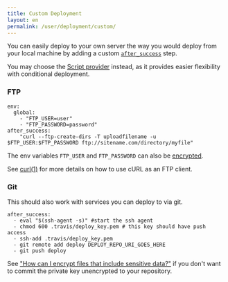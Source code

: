 ```yaml
---
title: Custom Deployment
layout: en
permalink: /user/deployment/custom/
---
```


You can easily deploy to your own server the way you would deploy from your local machine by adding a custom [`after_success`](/user/customizing-the-build/) step.

You may choose the [Script provider](/user/deployment/script/) instead, as it provides
easier flexibility with conditional deployment.

### FTP

```
env:
  global:
    - "FTP_USER=user"
    - "FTP_PASSWORD=password"
after_success:
    "curl --ftp-create-dirs -T uploadfilename -u $FTP_USER:$FTP_PASSWORD ftp://sitename.com/directory/myfile"
```

The env variables `FTP_USER` and `FTP_PASSWORD` can also be [encrypted](/user/encryption-keys/).

See [curl(1)](http://curl.haxx.se/docs/manpage.html) for more details on how to use cURL as an FTP client.

### Git

This should also work with services you can deploy to via git.

```
after_success:
  - eval "$(ssh-agent -s)" #start the ssh agent
  - chmod 600 .travis/deploy_key.pem # this key should have push access
  - ssh-add .travis/deploy_key.pem
  - git remote add deploy DEPLOY_REPO_URI_GOES_HERE
  - git push deploy
```

See ["How can I encrypt files that include sensitive data?"](/user/travis-pro/#How-can-I-encrypt-files-that-include-sensitive-data%3F) if you don't want to commit the private key unencrypted to your repository.
